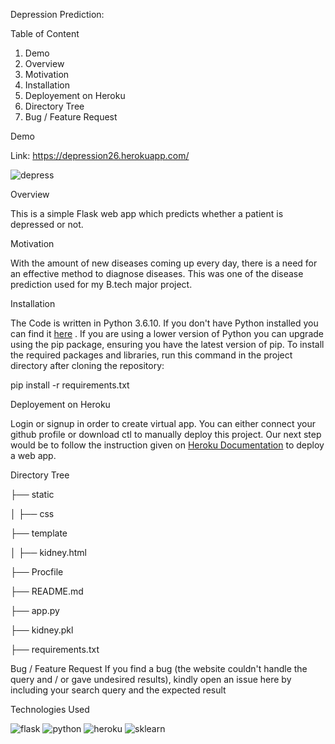 Depression Prediction:

Table of Content
1. Demo
2. Overview
3. Motivation
4. Installation
5. Deployement on Heroku
6. Directory Tree
7. Bug / Feature Request

Demo

Link: https://depression26.herokuapp.com/

![depress](https://user-images.githubusercontent.com/36689965/120915195-1b5c8200-c6c0-11eb-82f4-0d6900e97b35.JPG)


Overview

This is a simple Flask web app which predicts whether a patient is depressed or not.

Motivation

With the amount of new diseases coming up every day, there is a need for an effective method to diagnose diseases.  This was one of the disease prediction used for my B.tech major project. 

Installation

The Code is written in Python 3.6.10. If you don't have Python installed you can find it [here](https://www.python.org) . If you are using a lower version of Python you can upgrade using the pip package, ensuring you have the latest version of pip. To install the required packages and libraries, run this command in the project directory after cloning the repository:


pip install -r requirements.txt

Deployement on Heroku

Login or signup in order to create virtual app. You can either connect your github profile or download ctl to manually deploy this project.
Our next step would be to follow the instruction given on [Heroku Documentation](https://devcenter.heroku.com/articles/getting-started-with-python)  to deploy a web app.


Directory Tree

├── static 

 │   ├── css
 
├── template

 │   ├── kidney.html
 
├── Procfile

├── README.md

├── app.py 

├── kidney.pkl

├── requirements.txt
 

Bug / Feature Request
If you find a bug (the website couldn't handle the query and / or gave undesired results), kindly open an issue here by including your search query and the expected result 

Technologies Used

![flask](https://user-images.githubusercontent.com/36689965/117563372-0ab9eb80-b0c3-11eb-9a6d-52962fd46e07.png)  ![python](https://user-images.githubusercontent.com/36689965/117563454-97fd4000-b0c3-11eb-866b-3929f09b6cbc.jpg)
![heroku](https://user-images.githubusercontent.com/36689965/117563393-2ae9aa80-b0c3-11eb-9731-2c681ca645d6.png) ![sklearn](https://user-images.githubusercontent.com/36689965/117563487-e1e62600-b0c3-11eb-83bb-e6cb104408f2.png)


